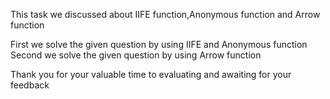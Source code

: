 This task we discussed about IIFE function,Anonymous function and Arrow function

First we solve the given question by using IIFE and Anonymous function
Second we solve the given question by using Arrow function

Thank you for your valuable time to evaluating and awaiting for your feedback